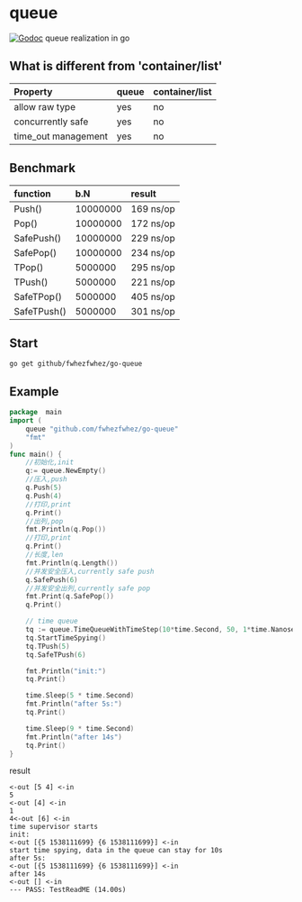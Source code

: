 # queue
[![Godoc](http://img.shields.io/badge/godoc-reference-blue.svg?style=flat)](https://godoc.org/github.com/fwhezfwhez/go-queue)
queue realization in go

## What is different from 'container/list'
| Property| queue | container/list|
|:----| :---|:--|
| allow raw type| yes | no|
| concurrently safe| yes | no |
| time_out management| yes | no|

## Benchmark
| function| b.N | result|
|:---|:--|:--|
|Push()|10000000|169 ns/op|
|Pop()|	10000000|172 ns/op|
|SafePush()|10000000|229 ns/op|
|SafePop()| 10000000| 234 ns/op|
|TPop()| 5000000 |295 ns/op|
|TPush()| 5000000 | 221 ns/op|
|SafeTPop()| 5000000 | 405 ns/op|
|SafeTPush()| 5000000 | 301 ns/op|

## Start
`go get github/fwhezfwhez/go-queue`

## Example

```go
package  main
import (
	queue "github.com/fwhezfwhez/go-queue"
	"fmt"
)
func main() {
	//初始化,init
	q:= queue.NewEmpty()
	//压入,push
	q.Push(5)
	q.Push(4)
	//打印,print
	q.Print()
	//出列,pop
	fmt.Println(q.Pop())
	//打印,print
	q.Print()
	//长度,len
	fmt.Println(q.Length())
	//并发安全压入,currently safe push
	q.SafePush(6)
	//并发安全出列,currently safe pop
	fmt.Print(q.SafePop())
	q.Print()

	// time queue
	tq := queue.TimeQueueWithTimeStep(10*time.Second, 50, 1*time.Nanosecond)
	tq.StartTimeSpying()
    tq.TPush(5)
    tq.SafeTPush(6)

    fmt.Println("init:")
    tq.Print()

    time.Sleep(5 * time.Second)
    fmt.Println("after 5s:")
    tq.Print()

    time.Sleep(9 * time.Second)
    fmt.Println("after 14s")
    tq.Print()
}
```
result
```
<-out [5 4] <-in
5
<-out [4] <-in
1
4<-out [6] <-in
time supervisor starts
init:
<-out [{5 1538111699} {6 1538111699}] <-in
start time spying, data in the queue can stay for 10s
after 5s:
<-out [{5 1538111699} {6 1538111699}] <-in
after 14s
<-out [] <-in
--- PASS: TestReadME (14.00s)
```